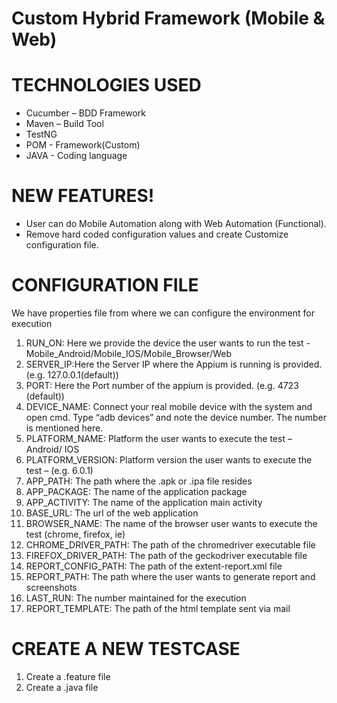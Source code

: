 # Custom Hybrid Framework (Mobile & Web)

# TECHNOLOGIES USED
 -  Cucumber – BDD Framework 
 -  Maven – Build Tool 
 -  TestNG 
 -  POM - Framework(Custom)
 -  JAVA - Coding language
 
# NEW FEATURES!
  - User can do Mobile Automation along with Web Automation (Functional).
  - Remove hard coded configuration values and create Customize configuration file.

# CONFIGURATION FILE
We have properties file from where we can configure the environment for execution
1. RUN_ON: Here we provide the device the user wants to run the test - Mobile_Android/Mobile_IOS/Mobile_Browser/Web
2. SERVER_IP:Here the Server IP where the Appium is running is provided. (e.g. 127.0.0.1(default))
3. PORT: Here the Port number of the appium is provided. (e.g. 4723 (default))
4. DEVICE_NAME: Connect your real mobile device with the system and open cmd. Type “adb devices” and note the device number. The number is mentioned here.
5. PLATFORM_NAME: Platform the user wants to execute the test – Android/ IOS
6. PLATFORM_VERSION: Platform version the user wants to execute the test – (e.g. 6.0.1)
7. APP_PATH: The path where the .apk or .ipa file resides
8. APP_PACKAGE: The name of the application package
9. APP_ACTIVITY: The name of the application main activity
10. BASE_URL: The url of the web application
11. BROWSER_NAME: The name of the browser user wants to execute the test (chrome, firefox, ie)
12. CHROME_DRIVER_PATH: The path of the chromedriver executable file
13. FIREFOX_DRIVER_PATH: The path of the geckodriver executable file
14. REPORT_CONFIG_PATH: The path of the extent-report.xml file
15. REPORT_PATH: The path where the user wants to generate report and screenshots
16. LAST_RUN: The number maintained for the execution
17. REPORT_TEMPLATE: The path of the html template sent via mail

# CREATE A NEW TESTCASE
1.	Create a .feature file 
2.	Create a .java file
